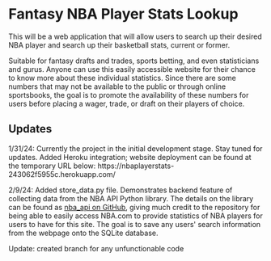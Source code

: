 <h1>Fantasy NBA Player Stats Lookup</h1>

This will be a web application that will allow users to search up their desired NBA player and search up their 
basketball stats, current or former. 

Suitable for fantasy drafts and trades, sports betting, and even statisticians and gurus. Anyone can use this easily 
accessible website for their chance to know more about these individual statistics. Since there are some numbers that 
may not be available to the public or through online sportsbooks, the goal is to promote the availability of these 
numbers for users before placing a wager, trade, or draft on their players of choice. 

<h2>Updates</h2>
1/31/24: Currently the project in the initial development stage. Stay tuned for updates. 
Added Heroku integration; website deployment can be found at the temporary URL below:
https://nbaplayerstats-243062f5955c.herokuapp.com/

2/9/24: Added store_data.py file. Demonstrates backend feature of collecting data from the NBA API Python library. 
The details on the library can be found as [nba_api on GitHub](https://github.com/swar/nba_api), giving much credit to
the repository for being able to easily access NBA.com to provide statistics of NBA players for users to have for this
site. The goal is to save any users' search information from the webpage onto the SQLite database. 

Update: created branch for any unfunctionable code


